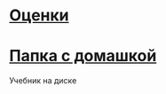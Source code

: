 # [Оценки](https://docs.google.com/spreadsheets/d/1nb_uOhy7aZlmo-ccvcynnXoJBHQ_1y7JeTIn32jyyTM/edit#gid=474547065)

# [Папка с домашкой](https://drive.google.com/drive/folders/1XTpwaAYLBoX26uGpxtnjbI79TyNo4qJI)

Учебник на диске
